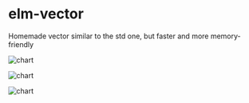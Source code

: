 # elm-vector
Homemade vector similar to the std one, but faster and more memory-friendly





![chart](http://i.imgur.com/Vof97Hk.png)

![chart](https://i.imgur.com/iBusfcP.png)

![chart](https://i.imgur.com/iBusfcP.png)
